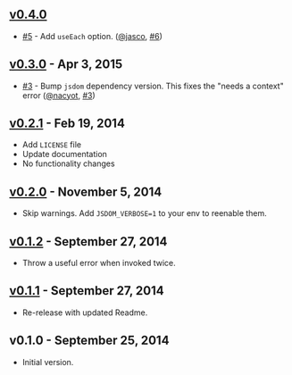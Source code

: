 ## [v0.4.0]

* [#5] - Add `useEach` option. ([@jasco], [#6])

## [v0.3.0] - Apr 3, 2015

* [#3] - Bump `jsdom` dependency version. This fixes the "needs a context" error ([@nacyot], [#3])

[#3]: https://github.com/rstacruz/mocha-jsdom/issues/3
[#4]: https://github.com/rstacruz/mocha-jsdom/issues/4
[@nacyot]: https://github.com/nacyot

## [v0.2.1] - Feb 19, 2014

* Add `LICENSE` file
* Update documentation
* No functionality changes

## [v0.2.0] - November 5, 2014

* Skip warnings. Add `JSDOM_VERBOSE=1` to your env to reenable them.

## [v0.1.2] - September 27, 2014

* Throw a useful error when invoked twice.

## [v0.1.1] - September 27, 2014

* Re-release with updated Readme.

## v0.1.0 - September 25, 2014

* Initial version.

[#5]: https://github.com/rstacruz/mocha-jsdom/issues/5
[#6]: https://github.com/rstacruz/mocha-jsdom/issues/6
[@jasco]: https://github.com/jasco
[v0.4.0]: https://github.com/rstacruz/mocha-jsdom/compare/v0.3.0...v0.4.0
[v0.3.0]: https://github.com/rstacruz/mocha-jsdom/compare/v0.2.1...v0.3.0
[v0.2.1]: https://github.com/rstacruz/mocha-jsdom/compare/v0.2.0...v0.2.1
[v0.2.0]: https://github.com/rstacruz/mocha-jsdom/compare/v0.1.2...v0.2.0
[v0.1.2]: https://github.com/rstacruz/mocha-jsdom/compare/v0.1.1...v0.1.2
[v0.1.1]: https://github.com/rstacruz/mocha-jsdom/compare/v0.1.0...v0.1.1
